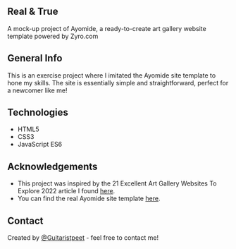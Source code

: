 ## Real & True

A mock-up project of Ayomide, a ready-to-create art gallery website template powered by Zyro.com

## General Info

This is an exercise project where I imitated the Ayomide site template to hone my skills. The site is essentially simple and straightforward, perfect for a newcomer like me!

## Technologies

- HTML5
- CSS3
- JavaScript ES6

## Acknowledgements

- This project was inspired by the 21 Excellent Art Gallery Websites To Explore 2022 article I found [here](https://colorlib.com/wp/art-gallery-websites/).
- You can find the real Ayomide site template [here](https://zyro.com/preview/ayomide?utm_medium=affiliate&utm_source=aff1635&utm_campaign=aff35&transaction_id=102c17b54977ee1e2d6b0c2e4b187f).

## Contact

Created by [@Guitaristpeet](https://github.com/Guitaristpeet) - feel free to contact me!
